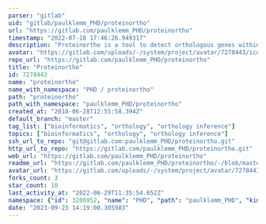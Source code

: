 ```yaml
---
parser: "gitlab"
uid: "gitlab/paulklemm_PHD/proteinortho"
url: "https://gitlab.com/paulklemm_PHD/proteinortho"
timestamp: "2022-07-18 17:46:26.949317"
description: "Proteinortho is a tool to detect orthologous genes within different species. [(Download)](https://gitlab.com/paulklemm_PHD/proteinortho/-/archive/master/proteinortho-master.tar.gz)"
avatar: "https://gitlab.com/uploads/-/system/project/avatar/7278443/icon4.png"
repo_url: "https://gitlab.com/paulklemm_PHD/proteinortho"
title: "Proteinortho"
id: 7278443
name: "proteinortho"
name_with_namespace: "PHD / proteinortho"
path: "proteinortho"
path_with_namespace: "paulklemm_PHD/proteinortho"
created_at: "2018-06-28T12:55:58.394Z"
default_branch: "master"
tag_list: ["bioinformatics", "orthology", "orthology inference"]
topics: ["bioinformatics", "orthology", "orthology inference"]
ssh_url_to_repo: "git@gitlab.com:paulklemm_PHD/proteinortho.git"
http_url_to_repo: "https://gitlab.com/paulklemm_PHD/proteinortho.git"
web_url: "https://gitlab.com/paulklemm_PHD/proteinortho"
readme_url: "https://gitlab.com/paulklemm_PHD/proteinortho/-/blob/master/README.md"
avatar_url: "https://gitlab.com/uploads/-/system/project/avatar/7278443/icon4.png"
forks_count: 3
star_count: 10
last_activity_at: "2022-06-29T11:35:54.652Z"
namespace: {"id": 3286952, "name": "PHD", "path": "paulklemm_PHD", "kind": "group", "full_path": "paulklemm_PHD", "parent_id": null, "avatar_url": null, "web_url": "https://gitlab.com/groups/paulklemm_PHD"}
date: "2023-09-23 14:19:00.305983"
---
```

